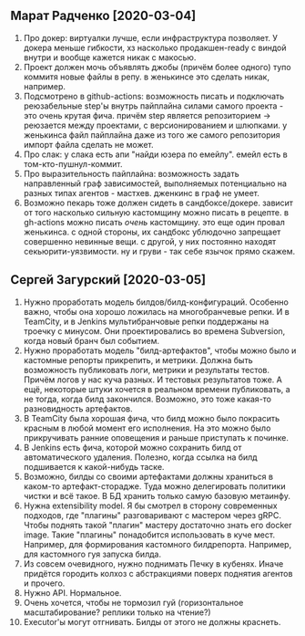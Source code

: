 ## Марат Радченко [2020-03-04]

1. Про докер: виртуалки лучше, если инфраструктура позволяет. У докера меньше гибкости, хз насколько продакшен-ready с виндой внутри и вообще кажется никак с макосью.
2. Проект должен мочь объявлять джобы (причём более одного) тупо коммитя новые файлы в репу. в женькинсе это сделать никак, например.
3. Подсмотрено в github-actions: возможность писать и подключать реюзабельные step'ы внутрь пайплайна силами самого проекта - это очень крутая фича. причём step является репозиторием -> реюзается между проектами, с версионированием и шлюпками. у женькинса файл пайплайна даже из того же самого репозитория импорт файла сделать не может.
4. Про слак: у слака есть апи "найди юзера по емейлу". емейл есть в том-кто-пушнул-коммит.
5. Про выразительность пайплайна: возможность задать направленный граф зависимостей, выполняемых потенциально на разных типах агентов - мастхев. дженкинс в граф не умеет.
6. Возможно пекарь тоже должен сидеть в сандбоксе/докере. зависит от того насколько сильную кастомщину можно писать в рецепте. в gh-actions можно писать _очень_ кастомщину. это еще один провал женькинса. с одной стороны, их сандбокс ублюдочно запрещает совершенно невинные вещи. с другой, у них постоянно находят секьюрити-уязвимости. ну и груви - так себе язычок  прямо скажем.

## Сергей Загурский [2020-03-05]

1. Нужно проработать модель билдов/билд-конфигураций. Особенно важно, чтобы она хорошо ложилась на многобранчевые репки. И в TeamCity, и в Jenkins мультибранчовые репки поддержаны на троечку с минусом. Они проектировались во времена Subversion, когда новый бранч был событием.
2. Нужно проработать модель "билд-артефактов", чтобы можно было и кастомные репорты прикрепить, и метрики. Должна быть возможность публиковать логи, метрики и результаты тестов. Причём логов у нас куча разных. И тестовых результатов тоже. А ещё, некоторые штуки хочется в реальном времени публиковать, а не тогда, когда билд закончился. Возможно, это тоже какая-то разновидность артефактов.
3. В TeamCity была хорошая фича, что билд можно было покрасить красным в любой момент его исполнения. На это можно было прикручивать ранние оповещения и раньше приступать к починке.
4. В Jenkins есть фича, которой можно сохранить билд от автоматического удаления. Полезно, когда ссылка на билд подшивается к какой-нибудь таске.
5. Возможно, билды со своими артефактами должны храниться в каком-то артефакт-сторадже. Туда можно делегировать политики чистки и всё такое. В БД хранить только самую базовую метаинфу.
6. Нужна extensibility model. Я бы смотрел в сторону современных подходов, где "плагины" разговаривают с мастером через gRPC. Чтобы поднять такой "плагин" мастеру достаточно знать его docker image. Такие "плагины" понадобится использовать в куче мест. Например, для формирования кастомного билдрепорта. Например, для кастомного гуя запуска билда.
7. Из совсем очевидного, нужно поднимать Печку в кубенях. Иначе придётся городить колхоз с абстракциями поверх поднятия агентов и прочего.
8. Нужно API. Нормальное.
9. Очень хочется, чтобы не тормозил гуй (горизонтальное масштабирование? реплики только на чтение?)
10. Executor'ы могут отгнивать. Билды от этого не должны краснеть.
